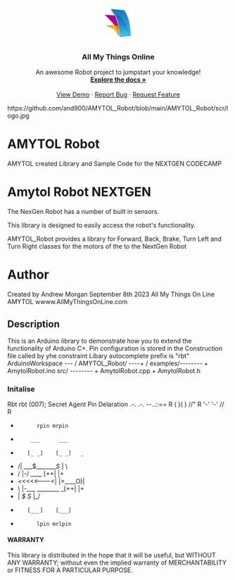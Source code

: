 <div align="center">
  <a href="https://github.com/and900/AMYTOL_Robot/blob/main/AMYTOL_Robot/">
    <img src="https://github.com/and900/AMYTOL_Robot/blob/main/AMYTOL_Robot/scr/logo.jpg" alt="Logo" width="80" height="80">
  </a>

  <h3 align="center">All My Things Online</h3>

  <p align="center">
    An awesome Robot project to jumpstart your knowledge!
    <br />
    <a href="https://github.com/and900/AMYTOL_Robot/blob/main/AMYTOL_Robot"><strong>Explore the docs »</strong></a>
    <br />
    <br />
    <a href="https://github.com/and900/AMYTOL_Robot/blob/main/AMYTOL_Robot">View Demo</a>
    ·
    <a href="https://github.com/and900/AMYTOL_Robot/blob/main/AMYTOL_Robot/issues">Report Bug</a>
    ·
    <a href="https://github.com/and900/AMYTOL_Robot/blob/main/AMYTOL_Robot/issues">Request Feature</a>
  </p>
</div>
https://github.com/and900/AMYTOL_Robot/blob/main/AMYTOL_Robot/scr/logo.jpg


# AMYTOL Robot
AMYTOL created Library and Sample Code for the NEXTGEN CODECAMP
# Amytol Robot NEXTGEN
The NexGen Robot has a number of built in sensors. 

This library is designed to easily access the robot's functionality.

AMYTOL_Robot provides a library for Forward, Back, Brake, Turn Left and Turn Right classes for the motors of the to the NextGen Robot

# Author
  Created by Andrew Morgan September 8th 2023
  All My Things On Line AMYTOL
  wwww.AllMyThingsOnLine.com

## Description
This is an Arduino library to demonstrate how you to extend the functionality of Arduino C+.
Pin configuration is stored in the Construction file called by yhe constraint
Libary autocomplete prefix is "rbt" 
ArduinoWorkspace --- /
       AMYTOL_Robot/ ----+ /
            examples/--------   + AmytolRobot.ino
              src/ --------     + AmytolRobot.cpp
                                + AmytolRobot.h
 

### Initalise 
Rbt rbt (007);   Secret Agent Pin Delaration  .-.  .-.  --..::==
R                                            (   )(   )  //"
R                                             '-'  '-'  //
R
-           rpin mrpin
-         ___      ___        
-        [_ _]    [_ _]   _
-   /|  ___$________S_   | \
-  / |-/        ____  [++| |+
- <<<<<---<|  |>____O)<ooo>|
-  \ |-\___ ________ _[++| |+
-   \|    _$_      _S_   |_/  
-        [___]    [___]            
-           lpin mrlpin

#### WARRANTY
This library is distributed in the hope that it will be useful,
but WITHOUT ANY WARRANTY; without even the implied warranty of
MERCHANTABILITY or FITNESS FOR A PARTICULAR PURPOSE.
